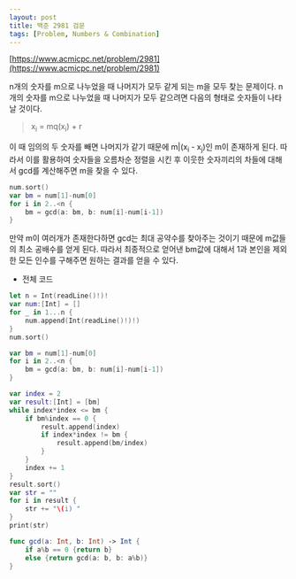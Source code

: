 ```yaml
---
layout: post
title: 백준 2981 검문
tags: [Problem, Numbers & Combination]
---
```


[https://www.acmicpc.net/problem/2981](https://www.acmicpc.net/problem/2981)

n개의 숫자를 m으로 나누었을 때 나머지가 모두 같게 되는 m을 모두 찾는 문제이다. n개의 숫자를 m으로 나누었을 때 나머지가 모두 같으려면 다음의 형태로 숫자들이 나타날 것이다.  
>x<sub>i</sub> = mq(x<sub>i</sub>) + r  



이 때 임의의 두 숫자를 빼면 나머지가 같기 때문에 m&#124;(x<sub>i</sub> - x<sub>j</sub>)인 m이 존재하게 된다. 따라서 이를 활용하여 숫자들을 오름차순 정렬을 시킨 후 이웃한 숫자끼리의 차들에 대해서 gcd를 계산해주면 m을 찾을 수 있다.  

```swift
num.sort()
var bm = num[1]-num[0]
for i in 2..<n {
    bm = gcd(a: bm, b: num[i]-num[i-1])
}
```
만약 m이 여러개가 존재한다하면 gcd는 최대 공약수를 찾아주는 것이기 때문에 m값들의 최소 공배수를 얻게 된다. 따라서 최종적으로 얻어낸 bm값에 대해서 1과 본인을 제외한 모든 인수를 구해주면 원하는 결과를 얻을 수 있다.  

- 전체 코드



```swift
let n = Int(readLine()!)!
var num:[Int] = []
for _ in 1...n {
    num.append(Int(readLine()!)!)
}
num.sort()

var bm = num[1]-num[0]
for i in 2..<n {
    bm = gcd(a: bm, b: num[i]-num[i-1])
}

var index = 2
var result:[Int] = [bm]
while index*index <= bm {
    if bm%index == 0 {
        result.append(index)
        if index*index != bm {
            result.append(bm/index)
        }
    }
    index += 1
}
result.sort()
var str = ""
for i in result {
    str += "\(i) "
}
print(str)

func gcd(a: Int, b: Int) -> Int {
    if a%b == 0 {return b}
    else {return gcd(a: b, b: a%b)}
}
```

